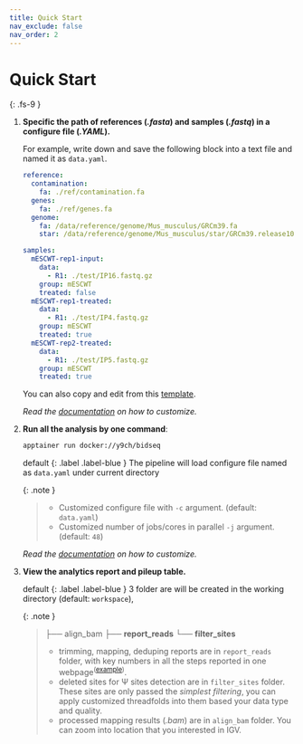 ```yaml
---
title: Quick Start
nav_exclude: false
nav_order: 2
---
```


<!-- prettier-ignore-start -->
# Quick Start
{: .fs-9 }
<!-- prettier-ignore-end -->

1. **Specific the path of references (_.fasta_) and samples (_.fastq_) in a configure file (_.YAML_).**

   For example, write down and save the following block into a text file and named it as `data.yaml`.

   ```yaml
   reference:
     contamination:
       fa: ./ref/contamination.fa
     genes:
       fa: ./ref/genes.fa
     genome:
       fa: /data/reference/genome/Mus_musculus/GRCm39.fa
       star: /data/reference/genome/Mus_musculus/star/GRCm39.release108

   samples:
     mESCWT-rep1-input:
       data:
         - R1: ./test/IP16.fastq.gz
       group: mESCWT
       treated: false
     mESCWT-rep1-treated:
       data:
         - R1: ./test/IP4.fastq.gz
       group: mESCWT
       treated: true
     mESCWT-rep2-treated:
       data:
         - R1: ./test/IP5.fastq.gz
       group: mESCWT
       treated: true
   ```

   You can also copy and edit from this [template](test/data.yaml).

   _Read the [documentation](https://y9c.github.io/pseudoU-BIDseq/Step-by-step-instruction.html#define-settings-in-configure-file) on how to customize._

2. **Run all the analysis by one command**:

   ```bash
   apptainer run docker://y9ch/bidseq
   ```

   default
   {: .label .label-blue }
   The pipeline will load configure file named as `data.yaml` under current directory

   {: .note }

   > - Customized configure file with `-c` argument. (default: `data.yaml`)
   > - Customized number of jobs/cores in parallel `-j` argument. (default: `48`)

   _Read the [documentation](https://y9c.github.io/pseudoU-BIDseq/Step-by-step-instruction.html#customized-settings-in-command-line) on how to customize._

3. **View the analytics report and pileup table.**

   default
   {: .label .label-blue }
   3 folder are will be created in the working directory (default: `workspace`),

   {: .note }

   > ├── align_bam
   > ├── **report_reads**
   > └── **filter_sites**
   >
   > - trimming, mapping, deduping reports are in `report_reads` folder, with key numbers in all the steps reported in one webpage<sup>([example](https://y9c.github.io/pseudoU-BIDseq/readsStats))</sup>.
   > - deleted sites for &Psi; sites detection are in `filter_sites` folder. These sites are only passed the _simplest filtering_, you can apply customized threadfolds into them based your data type and quality.
   > - processed mapping results (_.bam_) are in `align_bam` folder. You can zoom into location that you interested in IGV.
